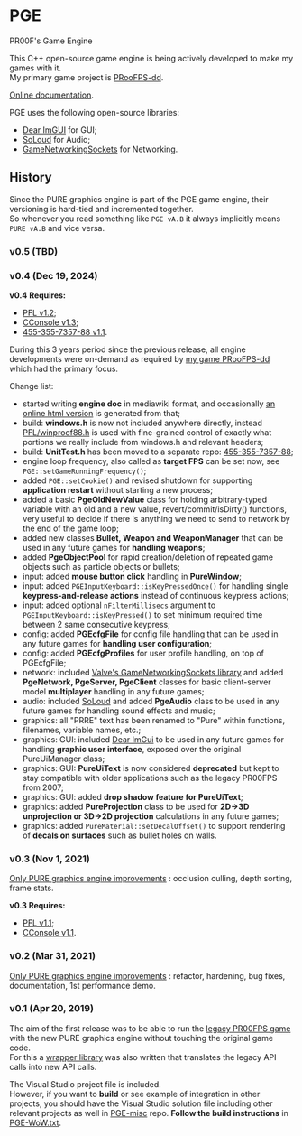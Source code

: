 # PGE
PR00F's Game Engine

This C++ open-source game engine is being actively developed to make my games with it.  
My primary game project is [PRooFPS-dd](https://github.com/proof88/PRooFPS-dd).

[Online documentation](https://proof88.github.io/).

PGE uses the following open-source libraries:
 - [Dear ImGUI](https://github.com/ocornut/imgui) for GUI;
 - [SoLoud](https://github.com/jarikomppa/soloud) for Audio;
 - [GameNetworkingSockets](https://github.com/ValveSoftware/GameNetworkingSockets) for Networking.

## History

Since the PURE graphics engine is part of the PGE game engine, their versioning is hard-tied and incremented together.  
So whenever you read something like `PGE vA.B` it always implicitly means `PURE vA.B` and vice versa.

### v0.5 (TBD)

### v0.4 (Dec 19, 2024)

**v0.4 Requires:**
 - [PFL v1.2](https://github.com/proof88/PFL);
 - [CConsole v1.3](https://github.com/proof88/Console);
 - [455-355-7357-88 v1.1](https://github.com/proof88/455-355-7357-88).

During this 3 years period since the previous release, all engine developments were on-demand as required by [my game PRooFPS-dd](https://github.com/proof88/PRooFPS-dd) which had the primary focus.

Change list:
 - started writing **engine doc** in mediawiki format, and occasionally [an online html version](https://proof88.github.io/pge-doc/index.html) is generated from that;
 - build: **windows.h** is now not included anywhere directly, instead [PFL/winproof88.h](https://github.com/proof88/PFL/blob/master/PFL/winproof88.h) is used with fine-grained control of exactly what portions we really include from windows.h and relevant headers;
 - build: **UnitTest.h** has been moved to a separate repo: [455-355-7357-88](https://github.com/proof88/455-355-7357-88);
 - engine loop frequency, also called as **target FPS** can be set now, see `PGE::setGameRunningFrequency()`;
 - added `PGE::setCookie()` and revised shutdown for supporting **application restart** without starting a new process;
 - added a basic **PgeOldNewValue** class for holding arbitrary-typed variable with an old and a new value, revert/commit/isDirty() functions, very useful to decide if there is anything we need to send to network by the end of the game loop;
 - added new classes **Bullet, Weapon and WeaponManager** that can be used in any future games for **handling weapons**;
 - added **PgeObjectPool** for rapid creation/deletion of repeated game objects such as particle objects or bullets;
 - input: added **mouse button click** handling in **PureWindow**;
 - input: added `PGEInputKeyboard::isKeyPressedOnce()` for handling single **keypress-and-release actions** instead of continuous keypress actions;
 - input: added optional `nFilterMillisecs` argument to `PGEInputKeyboard::isKeyPressed()` to set minimum required time between 2 same consecutive keypress;
 - config: added **PGEcfgFile** for config file handling that can be used in any future games for **handling user configuration**;
 - config: added **PGEcfgProfiles** for user profile handling, on top of PGEcfgFile;
 - network: included [Valve's GameNetworkingSockets library](https://github.com/ValveSoftware/GameNetworkingSockets) and added **PgeNetwork, PgeServer, PgeClient** classes for basic client-server model **multiplayer** handling in any future games;
 - audio: included [SoLoud](https://github.com/jarikomppa/soloud) and added **PgeAudio** class to be used in any future games for handling sound effects and music;
 - graphics: all "PRRE" text has been renamed to "Pure" within functions, filenames, variable names, etc.;
 - graphics: GUI: included [Dear ImGui](https://github.com/ocornut/imgui) to be used in any future games for handling **graphic user interface**, exposed over the original PureUiManager class;
 - graphics: GUI: **PureUiText** is now considered **deprecated** but kept to stay compatible with older applications such as the legacy PR00FPS from 2007;
 - graphics: GUI: added **drop shadow feature for PureUiText**;
 - graphics: added **PureProjection** class to be used for **2D->3D unprojection or 3D->2D projection** calculations in any future games;
 - graphics: added `PureMaterial::setDecalOffset()` to support rendering of **decals on surfaces** such as bullet holes on walls.

### v0.3 (Nov 1, 2021)

[Only PURE graphics engine improvements](https://proof88.github.io/pure-doc/version_history.html) : occlusion culling, depth sorting, frame stats.

**v0.3 Requires:**
 - [PFL v1.1](https://github.com/proof88/PFL);
 - [CConsole v1.1](https://github.com/proof88/Console).

### v0.2 (Mar 31, 2021)

[Only PURE graphics engine improvements](https://proof88.github.io/pure-doc/version_history.html) : refactor, hardening, bug fixes, documentation, 1st performance demo.

### v0.1 (Apr 20, 2019)

The aim of the first release was to be able to run the [legacy PR00FPS game](https://github.com/proof88/PR00FPS) with the new PURE graphics engine without touching the original game code.  
For this a [wrapper library](https://github.com/proof88/gfxcore2) was also written that translates the legacy API calls into new API calls.

The Visual Studio project file is included.<br/>
However, if you want to **build** or see example of integration in other projects, you should have the Visual Studio solution file including other relevant projects as well in [PGE-misc](https://github.com/proof88/PGE-misc) repo. **Follow the build instructions** in [PGE-WoW.txt](https://github.com/proof88/PGE-misc/blob/master/src/PGE-WoW.txt).
